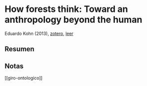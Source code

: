 # How forests think: Toward an anthropology beyond the human

Eduardo Kohn (2013), [zotero](zotero://select/items/@kohn2013), [leer](https://leer.amazon.com.mx/?asin=B00E5ZMHFM)

## Resumen


## Notas
[[giro-ontologico]]
